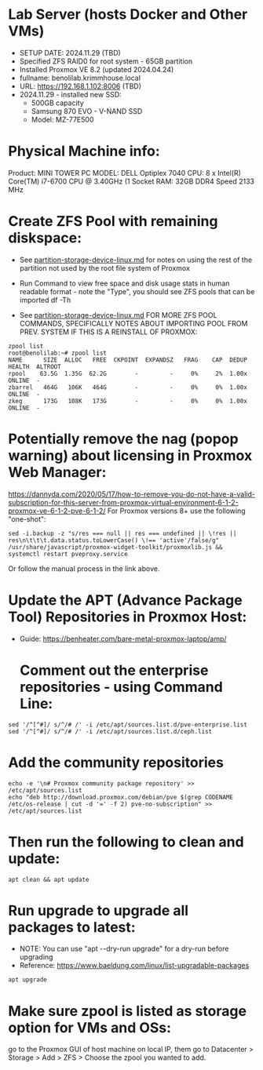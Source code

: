 # Lab Server (hosts Docker and Other VMs)
- SETUP DATE: 2024.11.29 (TBD)
- Specified ZFS RAID0 for root system - 65GB partition
- Installed Proxmox VE 8.2 (updated 2024.04.24)
- fullname: benolilab.krimmhouse.local
- URL: https://192.168.1.102:8006 (TBD)
- 2024.11.29 - installed new SSD:
	- 500GB capacity
	- Samsung 870 EVO - V-NAND SSD
	- Model: MZ-77E500

# Physical Machine info:
Product: MINI TOWER PC
MODEL: DELL Optiplex 7040
CPU: 8 x Intel(R) Core(TM) i7-6700 CPU @ 3.40GHz (1 Socket
RAM: 32GB DDR4 Speed 2133 MHz

# Create ZFS Pool with remaining diskspace:
- See [partition-storage-device-linux.md](https://github.com/Three50seven/benoli-homelab/blob/main/linux-notes/partition-storage-device-linux.md) for notes on using the rest of the partition not used by the root file system of Proxmox
- Run Command to view free space and disk usage stats in human readable format - note the "Type", you should see ZFS pools that can be imported
df -Th

- See [partition-storage-device-linux.md](https://github.com/Three50seven/benoli-homelab/blob/main/linux-notes/zfs-file-system-notes.md) FOR MORE ZFS POOL COMMANDS, SPECIFICALLY NOTES ABOUT IMPORTING POOL FROM PREV. SYSTEM IF THIS IS A REINSTALL OF PROXMOX:
```
zpool list
root@benolilab:~# zpool list
NAME      SIZE  ALLOC   FREE  CKPOINT  EXPANDSZ   FRAG    CAP  DEDUP    HEALTH  ALTROOT
rpool    63.5G  1.35G  62.2G        -         -     0%     2%  1.00x    ONLINE  -
zbarrel   464G   106K   464G        -         -     0%     0%  1.00x    ONLINE  -
zkeg      173G   108K   173G        -         -     0%     0%  1.00x    ONLINE  -
```

# Potentially remove the nag (popop warning) about licensing in Proxmox Web Manager:
https://dannyda.com/2020/05/17/how-to-remove-you-do-not-have-a-valid-subscription-for-this-server-from-proxmox-virtual-environment-6-1-2-proxmox-ve-6-1-2-pve-6-1-2/
For Proxmox versions 8+ use the following "one-shot":
```
sed -i.backup -z "s/res === null || res === undefined || \!res || res\n\t\t\t.data.status.toLowerCase() \!== 'active'/false/g" /usr/share/javascript/proxmox-widget-toolkit/proxmoxlib.js && systemctl restart pveproxy.service
```
Or follow the manual process in the link above.

# Update the APT (Advance Package Tool) Repositories in Proxmox Host:
- Guide: https://benheater.com/bare-metal-proxmox-laptop/amp/
	# Comment out the enterprise repositories - using Command Line:
```
sed '/^[^#]/ s/^/# /' -i /etc/apt/sources.list.d/pve-enterprise.list
sed '/^[^#]/ s/^/# /' -i /etc/apt/sources.list.d/ceph.list
```

# Add the community repositories
```
echo -e '\n# Proxmox community package repository' >> /etc/apt/sources.list
echo "deb http://download.proxmox.com/debian/pve $(grep CODENAME /etc/os-release | cut -d '=' -f 2) pve-no-subscription" >> /etc/apt/sources.list
```

# Then run the following to clean and update:
```
apt clean && apt update
```

# Run upgrade to upgrade all packages to latest:
- NOTE: You can use "apt --dry-run upgrade" for a dry-run before upgrading
- Reference: https://www.baeldung.com/linux/list-upgradable-packages
```
apt upgrade
```

# Make sure zpool is listed as storage option for VMs and OSs:
go to the Proxmox GUI of host machine on local IP, them go to Datacenter > Storage > Add > ZFS > Choose the zpool you wanted to add.
